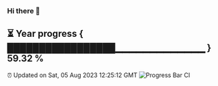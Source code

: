 ### Hi there 👋
⏳ Year progress { █████████████████▁▁▁▁▁▁▁▁▁▁▁▁▁ } 59.32 %
---
⏰ Updated on Sat, 05 Aug 2023 12:25:12 GMT
![Progress Bar CI](https://github.com/liununu/liununu/workflows/Progress%20Bar%20CI/badge.svg)

